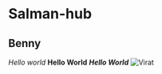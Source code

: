 # Salman-hub
## Benny
*Hello world*
**Hello World**
***Hello World***
![Virat](https://user-images.githubusercontent.com/84430276/142843597-e9d61e73-2fa4-45a9-ab1b-5debd6709c18.png)

